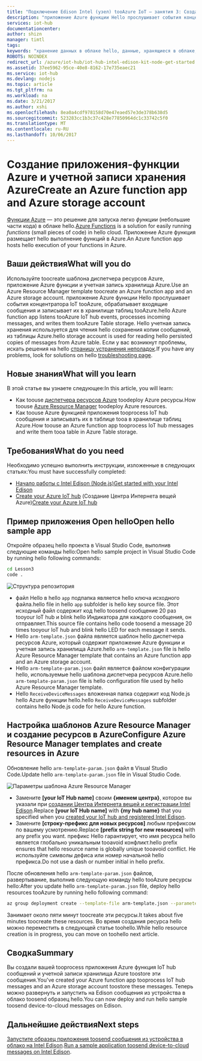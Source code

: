 ```yaml
---
title: "Подключение Edison Intel (узел) tooAzure IoT — занятия 3: Создание приложения функции | Документы Microsoft"
description: "приложение Azure функции Hello прослушивает события концентратора IoT tooAzure, обрабатывает входящие сообщения и записывает их в хранилище таблиц tooAzure."
services: iot-hub
documentationcenter: 
author: shizn
manager: timtl
tags: 
keywords: "хранение данных в облаке hello, данные, хранящиеся в облаке, iot облачной службы"
ROBOTS: NOINDEX
redirect_url: /azure/iot-hub/iot-hub-intel-edison-kit-node-get-started
ms.assetid: 37ee5962-95ce-40e8-8162-17e735eaec21
ms.service: iot-hub
ms.devlang: nodejs
ms.topic: article
ms.tgt_pltfrm: na
ms.workload: na
ms.date: 3/21/2017
ms.author: xshi
ms.openlocfilehash: 8ea0a4cdf978158d70e47eaed57e3de378b638d5
ms.sourcegitcommit: 523283cc1b3c37c428e77850964dc1c33742c5f0
ms.translationtype: MT
ms.contentlocale: ru-RU
ms.lasthandoff: 10/06/2017
---
```

# <a name="create-an-azure-function-app-and-azure-storage-account"></a><span data-ttu-id="043ab-104">Создание приложения-функции Azure и учетной записи хранения Azure</span><span class="sxs-lookup"><span data-stu-id="043ab-104">Create an Azure function app and Azure storage account</span></span>
<span data-ttu-id="043ab-105">[Функции Azure](../../articles/azure-functions/functions-overview.md) — это решение для запуска легко *функции* (небольшие части кода) в облаке hello.</span><span class="sxs-lookup"><span data-stu-id="043ab-105">[Azure Functions](../../articles/azure-functions/functions-overview.md) is a solution for easily running *functions* (small pieces of code) in hello cloud.</span></span> <span data-ttu-id="043ab-106">Приложение Azure функция размещает hello выполнение функций в Azure.</span><span class="sxs-lookup"><span data-stu-id="043ab-106">An Azure function app hosts hello execution of your functions in Azure.</span></span>

## <a name="what-will-you-do"></a><span data-ttu-id="043ab-107">Ваши действия</span><span class="sxs-lookup"><span data-stu-id="043ab-107">What will you do</span></span>
<span data-ttu-id="043ab-108">Используйте toocreate шаблона диспетчера ресурсов Azure, приложение Azure функции и учетная запись хранилища Azure.</span><span class="sxs-lookup"><span data-stu-id="043ab-108">Use an Azure Resource Manager template toocreate an Azure function app and an Azure storage account.</span></span> <span data-ttu-id="043ab-109">приложение Azure функции Hello прослушивает события концентратора IoT tooAzure, обрабатывает входящие сообщения и записывает их в хранилище таблиц tooAzure.</span><span class="sxs-lookup"><span data-stu-id="043ab-109">hello Azure function app listens tooAzure IoT hub events, processes incoming messages, and writes them tooAzure Table storage.</span></span> <span data-ttu-id="043ab-110">Hello учетная запись хранения используется для чтения hello сохранения копии сообщений, из таблицы Azure.</span><span class="sxs-lookup"><span data-stu-id="043ab-110">hello storage account is used for reading hello persisted copies of messages from Azure table.</span></span> <span data-ttu-id="043ab-111">Если у вас возникнут проблемы, искать решения на hello [страницу устранения неполадок][troubleshooting].</span><span class="sxs-lookup"><span data-stu-id="043ab-111">If you have any problems, look for solutions on hello [troubleshooting page][troubleshooting].</span></span>

## <a name="what-will-you-learn"></a><span data-ttu-id="043ab-112">Новые знания</span><span class="sxs-lookup"><span data-stu-id="043ab-112">What will you learn</span></span>
<span data-ttu-id="043ab-113">В этой статье вы узнаете следующее:</span><span class="sxs-lookup"><span data-stu-id="043ab-113">In this article, you will learn:</span></span>
* <span data-ttu-id="043ab-114">Как toouse [диспетчера ресурсов Azure](../../articles/azure-resource-manager/resource-group-overview.md) toodeploy Azure ресурсы.</span><span class="sxs-lookup"><span data-stu-id="043ab-114">How toouse [Azure Resource Manager](../../articles/azure-resource-manager/resource-group-overview.md) toodeploy Azure resources.</span></span>
* <span data-ttu-id="043ab-115">Как toouse Azure функцией приложения tooprocess IoT hub сообщения и записывать их в таблице tooa в хранилище таблиц Azure.</span><span class="sxs-lookup"><span data-stu-id="043ab-115">How toouse an Azure function app tooprocess IoT hub messages and write them tooa table in Azure Table storage.</span></span>

## <a name="what-do-you-need"></a><span data-ttu-id="043ab-116">Требования</span><span class="sxs-lookup"><span data-stu-id="043ab-116">What do you need</span></span>
<span data-ttu-id="043ab-117">Необходимо успешно выполнить инструкции, изложенные в следующих статьях:</span><span class="sxs-lookup"><span data-stu-id="043ab-117">You must have successfully completed:</span></span>
- <span data-ttu-id="043ab-118">[Начало работы с Intel Edison (Node.js)][get-started-with-your-intel-edison]</span><span class="sxs-lookup"><span data-stu-id="043ab-118">[Get started with your Intel Edison][get-started-with-your-intel-edison]</span></span>
- <span data-ttu-id="043ab-119">[Create your Azure IoT hub][create-your-azure-iot-hub] (Создание Центра Интернета вещей Azure)</span><span class="sxs-lookup"><span data-stu-id="043ab-119">[Create your Azure IoT hub][create-your-azure-iot-hub]</span></span>

## <a name="open-hello-sample-app"></a><span data-ttu-id="043ab-120">Пример приложения Open hello</span><span class="sxs-lookup"><span data-stu-id="043ab-120">Open hello sample app</span></span>
<span data-ttu-id="043ab-121">Откройте образец hello проекта в Visual Studio Code, выполнив следующие команды hello:</span><span class="sxs-lookup"><span data-stu-id="043ab-121">Open hello sample project in Visual Studio Code by running hello following commands:</span></span>

```bash
cd Lesson3
code .
```

![Структура репозитория][repo-structure]

* <span data-ttu-id="043ab-123">файл Hello в hello `app` подпапка является hello ключа исходного файла.</span><span class="sxs-lookup"><span data-stu-id="043ab-123">hello file in hello `app` subfolder is hello key source file.</span></span> <span data-ttu-id="043ab-124">Этот исходный файл содержит код hello toosend сообщение 20 раз tooyour IoT hub и blink hello Индикатора для каждого сообщения, он отправляет.</span><span class="sxs-lookup"><span data-stu-id="043ab-124">This source file contains hello code toosend a message 20 times tooyour IoT hub and blink hello LED for each message it sends.</span></span>
* <span data-ttu-id="043ab-125">Hello `arm-template.json` файла является шаблон hello диспетчера ресурсов Azure, который содержит приложение Azure функции и учетная запись хранилища Azure.</span><span class="sxs-lookup"><span data-stu-id="043ab-125">hello `arm-template.json` file is hello Azure Resource Manager template that contains an Azure function app and an Azure storage account.</span></span>
* <span data-ttu-id="043ab-126">Hello `arm-template-param.json` файл является файлом конфигурации hello, используемые hello шаблона диспетчера ресурсов Azure.</span><span class="sxs-lookup"><span data-stu-id="043ab-126">hello `arm-template-param.json` file is hello configuration file used by hello Azure Resource Manager template.</span></span>
* <span data-ttu-id="043ab-127">Hello `ReceiveDeviceMessages` вложенная папка содержит код Node.js hello Azure функции hello.</span><span class="sxs-lookup"><span data-stu-id="043ab-127">hello `ReceiveDeviceMessages` subfolder contains hello Node.js code for hello Azure function.</span></span>

## <a name="configure-azure-resource-manager-templates-and-create-resources-in-azure"></a><span data-ttu-id="043ab-128">Настройка шаблонов Azure Resource Manager и создание ресурсов в Azure</span><span class="sxs-lookup"><span data-stu-id="043ab-128">Configure Azure Resource Manager templates and create resources in Azure</span></span>
<span data-ttu-id="043ab-129">Обновление hello `arm-template-param.json` файл в Visual Studio Code.</span><span class="sxs-lookup"><span data-stu-id="043ab-129">Update hello `arm-template-param.json` file in Visual Studio Code.</span></span>

![Параметры шаблона Azure Resource Manager][arm-template-parameters]

* <span data-ttu-id="043ab-131">Замените **[your IoT Hub name]** своим **{именем центра}**, которое вы указали при [создании Центра Интернета вещей и регистрации Intel Edison][created-your-iot-hub-and-registered-intel-edison].</span><span class="sxs-lookup"><span data-stu-id="043ab-131">Replace **[your IoT Hub name]** with **{my hub name}** that you specified when you [created your IoT hub and registered Intel Edison][created-your-iot-hub-and-registered-intel-edison].</span></span>
* <span data-ttu-id="043ab-132">Замените **[строку-префикс для новых ресурсов]** любым префиксом по вашему усмотрению.</span><span class="sxs-lookup"><span data-stu-id="043ab-132">Replace **[prefix string for new resources]** with any prefix you want.</span></span> <span data-ttu-id="043ab-133">префикс Hello гарантирует, что имя ресурса hello является глобально уникальным tooavoid конфликт.</span><span class="sxs-lookup"><span data-stu-id="043ab-133">hello prefix ensures that hello resource name is globally unique tooavoid conflict.</span></span> <span data-ttu-id="043ab-134">Не используйте символы дефиса или номер начальной hello префикса.</span><span class="sxs-lookup"><span data-stu-id="043ab-134">Do not use a dash or number initial in hello prefix.</span></span>

<span data-ttu-id="043ab-135">После обновления hello `arm-template-param.json` файлов, развертывание, выполнив следующую команду hello tooAzure ресурсы hello:</span><span class="sxs-lookup"><span data-stu-id="043ab-135">After you update hello `arm-template-param.json` file, deploy hello resources tooAzure by running hello following command:</span></span>

```bash
az group deployment create --template-file arm-template.json --parameters @arm-template-param.json -g iot-sample
```

<span data-ttu-id="043ab-136">Занимает около пяти минут toocreate эти ресурсы.</span><span class="sxs-lookup"><span data-stu-id="043ab-136">It takes about five minutes toocreate these resources.</span></span> <span data-ttu-id="043ab-137">Во время создания ресурса hello можно переместить в следующей статье toohello.</span><span class="sxs-lookup"><span data-stu-id="043ab-137">While hello resource creation is in progress, you can move on toohello next article.</span></span>

## <a name="summary"></a><span data-ttu-id="043ab-138">Сводка</span><span class="sxs-lookup"><span data-stu-id="043ab-138">Summary</span></span>
<span data-ttu-id="043ab-139">Вы создали вашей tooprocess приложения Azure функция IoT hub сообщений и учетной записи хранилища Azure toostore эти сообщения.</span><span class="sxs-lookup"><span data-stu-id="043ab-139">You've created your Azure function app tooprocess IoT hub messages and an Azure storage account toostore these messages.</span></span> <span data-ttu-id="043ab-140">Теперь можно развернуть и запустить на Edison сообщения из устройства в облако toosend образец hello.</span><span class="sxs-lookup"><span data-stu-id="043ab-140">You can now deploy and run hello sample toosend device-to-cloud messages on Edison.</span></span>

## <a name="next-steps"></a><span data-ttu-id="043ab-141">Дальнейшие действия</span><span class="sxs-lookup"><span data-stu-id="043ab-141">Next steps</span></span>
<span data-ttu-id="043ab-142">[Запустите образец приложения toosend сообщения из устройства в облако на Intel Edison][send-device-to-cloud-messages].</span><span class="sxs-lookup"><span data-stu-id="043ab-142">[Run a sample application toosend device-to-cloud messages on Intel Edison][send-device-to-cloud-messages].</span></span>
<!-- Images and links -->

[troubleshooting]: iot-hub-intel-edison-kit-node-troubleshooting.md
[get-started-with-your-intel-edison]: iot-hub-intel-edison-kit-node-get-started.md
[create-your-azure-iot-hub]: iot-hub-intel-edison-kit-node-get-started.md
[repo-structure]: media/iot-hub-intel-edison-lessons/lesson3/repo_structure.png
[arm-template-parameters]: media/iot-hub-intel-edison-lessons/lesson3/arm_para.png
[created-your-iot-hub-and-registered-intel-edison]: iot-hub-intel-edison-kit-node-lesson2-prepare-azure-iot-hub.md
[send-device-to-cloud-messages]: iot-hub-intel-edison-kit-node-lesson3-run-azure-blink.md